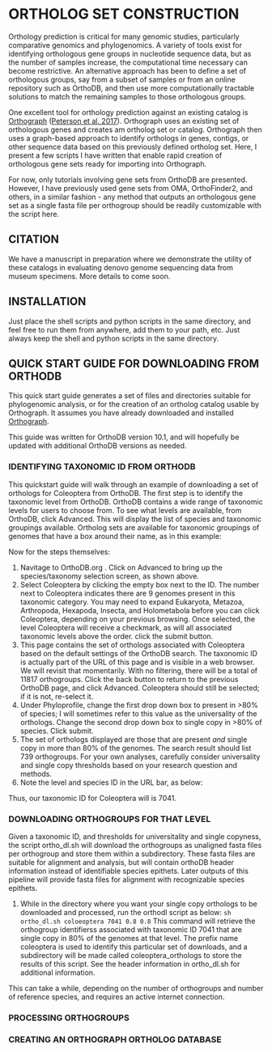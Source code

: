 # ORTHOLOG SET CONSTRUCTION
Orthology prediction is critical for many genomic studies, particularly comparative genomics and phylogenomics. A variety of tools exist for identifying orthologous gene groups in nucleotide sequence data, but as the number of samples increase, the computational time necessary can become restrictive.  An alternative approach has been to define a set of orthologous groups, say from a subset of samples or from an online repository such as OrthoDB, and then use more computationally tractable solutions to match the remaining samples to those orthologous groups.  

One excellent tool for orthology prediction against an existing catalog is [Orthograph](https://github.com/mptrsen/Orthograph) ([Peterson et al. 2017](https://bmcbioinformatics.biomedcentral.com/articles/10.1186/s12859-017-1529-8)). Orthograph uses an existing set of orthologous genes and creates am ortholog set or catalog.  Orthograph then uses a graph-based approach to identify orthologs in genes, contigs, or other sequence data based on this previously defined ortholog set.  Here, I present a few scripts I have written that enable rapid creation of orthologous gene sets ready for importing into Orthograph. 

For now, only tutorials involving gene sets from OrthoDB are presented. However, I have previously used gene sets from OMA, OrthoFinder2, and others, in a similar fashion - any method that outputs an orthologous gene set as a single fasta file per orthogroup should be readily customizable with the script here.

## CITATION

We have a manuscript in preparation where we demonstrate the utility of these catalogs in evaluating denovo genome sequencing data from museum specimens.  More details to come soon.

## INSTALLATION
Just place the shell scripts and python scripts in the same directory, and feel free to run them from anywhere, add them to your path, etc.  Just always keep the shell and python scripts in the same directory.

## QUICK START GUIDE FOR DOWNLOADING FROM ORTHODB
This quick start guide generates a set of files and directories suitable for phylogenomic analysis, or for the creation of an ortholog catalog usable by Orthograph. It assumes you have already downloaded and installed [Orthograph](https://github.com/mptrsen/Orthograph).

This guide was written for OrthoDB version 10.1, and will hopefully be updated with additional OrthoDB versions as needed.

### IDENTIFYING TAXONOMIC ID FROM ORTHODB
This quickstart guide will walk through an example of downloading a set of orthologs for Coleoptera from OrthoDB. The first step is to identify the taxonomic level from OrthoDB.  OrthoDB contains a wide range of taxonomic levels for users to choose from.  To see what levels are available, from OrthoDB, click Advanced.  This will display the list of species and taxonomic groupings available.  Ortholog sets are available for taxonomic groupings of genomes that have  a box around their name, as in this example: 

Now for the steps themselves:

1) Navitage to OrthoDB.org . Click on Advanced to bring up the species/taxonomy selection screen, as shown above.
2) Select Coleoptera by clicking the empty box next to the ID.   The number next to Coleoptera indicates there are 9 genomes present in this taxonomic category.  You may need to expand Eukaryota, Metazoa, Arthropoda, Hexapoda, Insecta, and Holometabola before you can click Coleoptera, depending on your previous browsing.  Once selected, the level Coleoptera will receive a checkmark, as will all associated taxonomic levels above the order.  click the submit button. 
3) This page contains the set of orthologs associated with Coleoptera based on the default settings of the OrthoDB search.  The taxonomic ID is actually part of the URL of this page and is visible in a web browser.  We will revisit that momentarily.  With no filtering, there will be a total of 11817 orthogroups.  Click the back button to return to the previous OrthoDB page, and click Advanced. Coleoptera should still be selected; if it is not, re-select it.
4) Under Phyloprofile, change the first drop down box to present in >80% of species; I will sometimes refer to this value as the universality of the orthologs.  Change the second drop down box to single copy in >80% of species.  Click submit.
5) The set of orthologs displayed are those that are present *and* single copy in more than 80% of the genomes. The search result should list 739 orthogroups.  For your own analyses, carefully consider universality and single copy thresholds based on your research question and methods.
6) Note the level and species ID in the URL bar, as below:

Thus, our taxonomic ID for Coleoptera will is 7041.

### DOWNLOADING ORTHOGROUPS FOR THAT LEVEL
Given a taxonomic ID, and thresholds for universitality and single copyness, the script ortho_dl.sh will download the orthogroups as unaligned fasta files per orthogroup and store them within a subdirectory.  These fasta files are suitable for alignment and analysis, but will contain orthoDB header information instead of identifiable species epithets.  Later outputs of this pipeline will provide fasta files for alignment with recognizable species epithets.
1) While in the directory where you want your single copy orthologs to be downloaded and processed, run the orthodl script as below:
```sh ortho_dl.sh coloeoptera 7041 0.8 0.8```
This command will retrieve the orthogroup identifierss associated with taxonomic ID 7041 that are single copy in 80% of the genomes at that level.  The prefix name coleoptera is used to identify this particular set of downloads, and a subdirectory will be made called coleoptera_orthologs to store the results of this script.  See the header information in ortho_dl.sh for additional information.

This can take a while, depending on the number of orthogroups and number of reference species, and requires an active internet connection.  

### PROCESSING ORTHOGROUPS

### CREATING AN ORTHOGRAPH ORTHOLOG DATABASE
